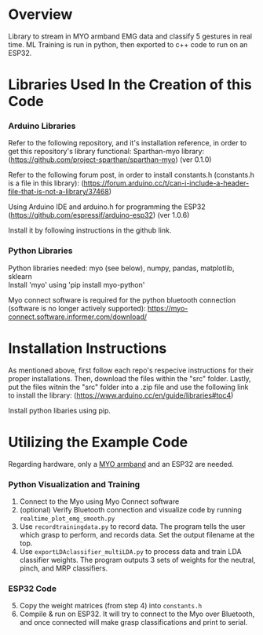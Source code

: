 # Overview
Library to stream in MYO armband EMG data and classify 5 gestures in real time. ML Training is run in python, then exported to c++ code to run on an ESP32.

# Libraries Used In the Creation of this Code
### Arduino Libraries
Refer to the following repository, and it's installation reference, in order to get this repository's library functional:
Sparthan-myo library: (https://github.com/project-sparthan/sparthan-myo) (ver 0.1.0)

Refer to the following forum post, in order to install constants.h (constants.h is a file in this library): (https://forum.arduino.cc/t/can-i-include-a-header-file-that-is-not-a-library/37468)

Using Arduino IDE and arduino.h for programming the ESP32 (https://github.com/espressif/arduino-esp32) (ver 1.0.6)

Install it by following instructions in the github link.

### Python Libraries
Python libraries needed: myo (see below), numpy, pandas, matplotlib, sklearn  
Install 'myo' using 'pip install myo-python'

Myo connect software is required for the python bluetooth connection (software is no longer actively supported): https://myo-connect.software.informer.com/download/

# Installation Instructions
As mentioned above, first follow each repo's respecive instructions for their proper installations. Then, download the files within the "src" folder. Lastly, put the files witnin the "src" folder into a .zip file and use the following link to install the library: (https://www.arduino.cc/en/guide/libraries#toc4)

Install python libaries using pip.

# Utilizing the Example Code
Regarding hardware, only a [MYO armband](https://www.robotshop.com/en/myo-gesture-control-armband-black.html) and an ESP32 are needed.

### Python Visualization and Training
1. Connect to the Myo using Myo Connect software
2. (optional) Verify Bluetooth connection and visualize code by running `realtime_plot_emg_smooth.py`
3. Use `recordtrainingdata.py` to record data. The program tells the user which grasp to perform, and records data. Set the output filename at the top.
4. Use `exportLDAclassifier_multiLDA.py` to process data and train LDA classifier weights. The program outputs 3 sets of weights for the neutral, pinch, and MRP classifiers.

### ESP32 Code
5. Copy the weight matrices (from step 4) into `constants.h`
6. Compile & run on ESP32. It will try to connect to the Myo over Bluetooth, and once connected will make grasp classifications and print to serial.

